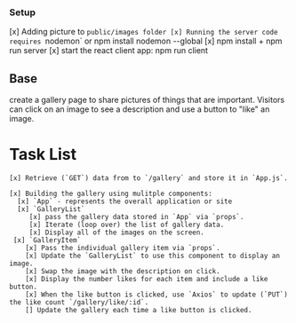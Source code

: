 ### Setup
 [x] Adding picture to `public/images folder
 [x] Running the server code requires `nodemon` or npm install nodemon --global
 [x] npm install  +   npm run server
 [x] start the react client app: npm run client

## Base
   create a gallery page to share pictures of things that are important. Visitors can click on an image to see a description and use a button to "like" an image.

  # Task List
    [x] Retrieve (`GET`) data from to `/gallery` and store it in `App.js`.

    [x] Building the gallery using mulitple components:
      [x] `App` - represents the overall application or site 
      [x] `GalleryList` 
         [x] pass the gallery data stored in `App` via `props`.
         [x] Iterate (loop over) the list of gallery data.
         [x] Display all of the images on the screen.
     [x] `GalleryItem` 
        [x] Pass the individual gallery item via `props`. 
        [x] Update the `GalleryList` to use this component to display an image.
        [x] Swap the image with the description on click.
        [x] Display the number likes for each item and include a like button.
        [x] When the like button is clicked, use `Axios` to update (`PUT`) the like count `/gallery/like/:id`.
        [] Update the gallery each time a like button is clicked.
